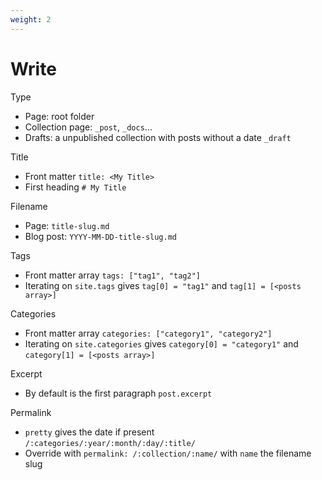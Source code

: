 ```yaml
---
weight: 2
---
```


# Write

Type
- Page: root folder
- Collection page: `_post`, `_docs`...
- Drafts: a unpublished collection with posts without a date `_draft`

Title
- Front matter `title: <My Title>`
- First heading `# My Title`

Filename
- Page: `title-slug.md`
- Blog post: `YYYY-MM-DD-title-slug.md`

Tags
- Front matter array `tags: ["tag1", "tag2"]`
- Iterating on `site.tags` gives `tag[0] = "tag1"` and `tag[1] = [<posts array>]`

Categories
- Front matter array `categories: ["category1", "category2"]`
- Iterating on `site.categories` gives `category[0] = "category1"` and `category[1] = [<posts array>]`

Excerpt
- By default is the first paragraph `post.excerpt`

Permalink
- `pretty` gives the date if present `/:categories/:year/:month/:day/:title/`
- Override with `permalink: /:collection/:name/` with `name` the filename slug
